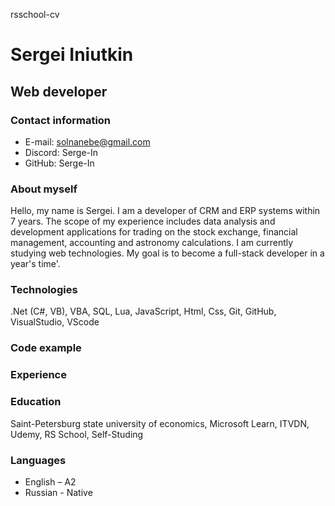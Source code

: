 rsschool-cv

# Sergei Iniutkin

## Web developer

### Contact information

* E-mail: solnanebe@gmail.com
* Discord: Serge-In
* GitHub: Serge-In

### About myself

Hello, my name is Sergei. I am a developer of CRM and ERP systems within 7 years. The scope of my experience includes data analysis and development applications for trading on the stock exchange, financial management, accounting and astronomy calculations. I am currently studying web technologies. My goal is to become a full-stack developer in a year's time'.

### Technologies

.Net (C#, VB), VBA, SQL, Lua, JavaScript, Html, Css, Git, GitHub, VisualStudio, VScode

### Code example

### Experience

### Education

Saint-Petersburg state university of economics, Microsoft Learn, ITVDN, Udemy, RS School, Self-Studing

### Languages

* English – A2
* Russian - Native

